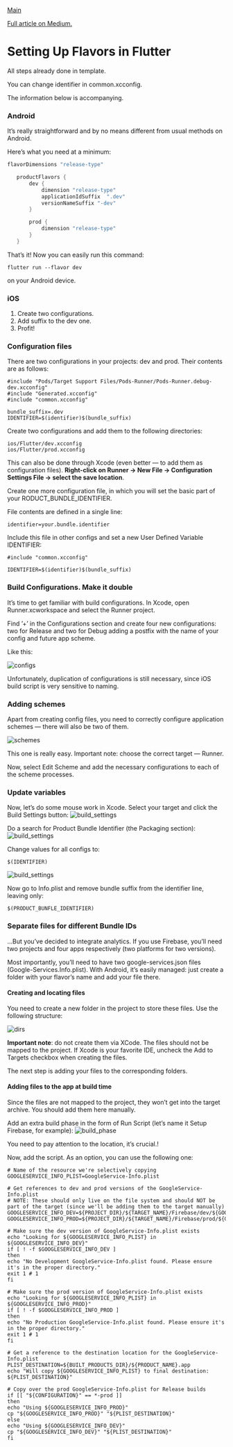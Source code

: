 [Main](../../main.md)

[Full article on Medium.](https://medium.com/surfstudio/setting-up-flavors-in-flutter-e455834818d4)

# Setting Up Flavors in Flutter

All steps already done in template.

You can change identifier in common.xcconfig.

The information below is accompanying.

### Android

 It’s really straightforward and by no means different from usual methods on Android.

 Here’s what you need at a minimum:

 ```groovy
 flavorDimensions "release-type"

    productFlavors {
        dev {
            dimension "release-type"
            applicationIdSuffix  ".dev"
            versionNameSuffix "-dev"
        }

        prod {
            dimension "release-type"
        }
    }
```

That’s it! Now you can easily run this command:
```
flutter run --flavor dev
```
on your Android device.

### iOS

1. Create two configurations.
1. Add suffix to the dev one.
1. Profit!


### Configuration files

There are two configurations in your projects: dev and prod.
Their contents are as follows:

```с
#include "Pods/Target Support Files/Pods-Runner/Pods-Runner.debug-dev.xcconfig"
#include "Generated.xcconfig"
#include "common.xcconfig"

bundle_suffix=.dev
IDENTIFIER=$(identifier)$(bundle_suffix)
```

Create two configurations and add them to the following directories:
```
ios/Flutter/dev.xcconfig
ios/Flutter/prod.xcconfig
```

This can also be done through Xcode (even better — to add them as configuration files). 
**Right-click on Runner -> New File -> Configuration Settings File -> select the save location**.

Create one more configuration file, in which you will set the basic part of your RODUCT_BUNDLE_IDENTIFIER.

File contents are defined in a single line:
```
identifier=your.bundle.identifier
```

Include this file in other configs and set a new User Defined Variable IDENTIFIER:
```
#include "common.xcconfig"

IDENTIFIER=$(identifier)$(bundle_suffix)
```

### Build Configurations. Make it double

It’s time to get familiar with build configurations. In Xcode, open Runner.xcworkspace and select the Runner project.

Find ’+’ in the Configurations section and create four new configurations: two for Release and two for Debug adding a postfix with the name of your config and future app scheme.

Like this:

![configs](./img/configs.png)

Unfortunately, duplication of configurations is still necessary, since iOS build script is very sensitive to naming.



### Adding schemes

Apart from creating config files, you need to correctly configure application schemes — there will also be two of them.

![schemes](./img/schemes.png)

This one is really easy. Important note: choose the correct target — Runner.

Now, select Edit Scheme and add the necessary configurations to each of the scheme processes.

### Update variables

Now, let’s do some mouse work in Xcode. Select your target and click the Build Settings button:
![build_settings](./img/bs_step1.png)

Do a search for Product Bundle Identifier (the Packaging section):
![build_settings](./img/bs_step2.png)

Change values for all configs to:
```
$(IDENTIFIER)
```

![build_settings](./img/bs_step3.png)

Now go to Info.plist and remove bundle suffix from the identifier line, leaving only:
```
$(PRODUCT_BUNFLE_IDENTIFIER)
```

### Separate files for different Bundle IDs

...But you’ve decided to integrate analytics. If you use Firebase, you’ll need two projects and four apps respectively (two platforms for two versions).

Most importantly, you’ll need to have two google-services.json files (Google-Services.Info.plist). With Android, it’s easily managed: just create a folder with your flavor’s name and add your file there.

#### Creating and locating files

You need to create a new folder in the project to store these files. Use the following structure:

![dirs](./img/files_and_dirs.png)

**Important note**: do not create them via XCode. The files should not be mapped to the project. If Xcode is your favorite IDE, uncheck the Add to Targets checkbox when creating the files.

The next step is adding your files to the corresponding folders.

#### Adding files to the app at build time

Since the files are not mapped to the project, they won’t get into the target archive. You should add them here manually.

Add an extra build phase in the form of Run Script (let’s name it Setup Firebase, for example):
 ![build_phase](./img/build_phase.png)

 You need to pay attention to the location, it’s crucial.!

 Now, add the script. As an option, you can use the following one:

 ```
 # Name of the resource we're selectively copying
GOOGLESERVICE_INFO_PLIST=GoogleService-Info.plist

# Get references to dev and prod versions of the GoogleService-Info.plist
# NOTE: These should only live on the file system and should NOT be part of the target (since we'll be adding them to the target manually)
GOOGLESERVICE_INFO_DEV=${PROJECT_DIR}/${TARGET_NAME}/Firebase/dev/${GOOGLESERVICE_INFO_PLIST}
GOOGLESERVICE_INFO_PROD=${PROJECT_DIR}/${TARGET_NAME}/Firebase/prod/${GOOGLESERVICE_INFO_PLIST}

# Make sure the dev version of GoogleService-Info.plist exists
echo "Looking for ${GOOGLESERVICE_INFO_PLIST} in ${GOOGLESERVICE_INFO_DEV}"
if [ ! -f $GOOGLESERVICE_INFO_DEV ]
then
echo "No Development GoogleService-Info.plist found. Please ensure it's in the proper directory."
exit 1 # 1
fi

# Make sure the prod version of GoogleService-Info.plist exists
echo "Looking for ${GOOGLESERVICE_INFO_PLIST} in ${GOOGLESERVICE_INFO_PROD}"
if [ ! -f $GOOGLESERVICE_INFO_PROD ]
then
echo "No Production GoogleService-Info.plist found. Please ensure it's in the proper directory."
exit 1 # 1
fi

# Get a reference to the destination location for the GoogleService-Info.plist
PLIST_DESTINATION=${BUILT_PRODUCTS_DIR}/${PRODUCT_NAME}.app
echo "Will copy ${GOOGLESERVICE_INFO_PLIST} to final destination: ${PLIST_DESTINATION}"

# Copy over the prod GoogleService-Info.plist for Release builds
if [[ "${CONFIGURATION}" == *-prod ]]
then
echo "Using ${GOOGLESERVICE_INFO_PROD}"
cp "${GOOGLESERVICE_INFO_PROD}" "${PLIST_DESTINATION}"
else
echo "Using ${GOOGLESERVICE_INFO_DEV}"
cp "${GOOGLESERVICE_INFO_DEV}" "${PLIST_DESTINATION}"
fi
```





